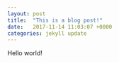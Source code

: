 ```yaml
---
layout: post
title:  "This is a blog post!"
date:   2017-11-14 11:03:07 +0000
categories: jekyll update
---
```

Hello world!
